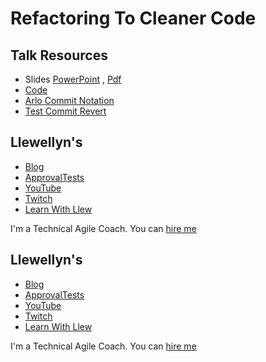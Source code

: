 # Refactoring To Cleaner Code

## Talk Resources

* Slides [PowerPoint](https://github.com/LearnWithLlew/RefactoringToCleanerCode.Slides/blob/main/RefactoringToCleanerCode.pptx) , [Pdf](https://github.com/LearnWithLlew/RefactoringToCleanerCode.Slides/blob/main/RefactoringToCleanerCode.pdf)
* [Code](https://github.com/LearnWithLlew/RefactoringToCleanerCode.Slides/blob/main/README.md#code)
* [Arlo Commit Notation](https://github.com/RefactoringCombos/ArlosCommitNotation/)
* [Test Commit Revert](https://github.com/LarsEckart/tcr-extension)



## Llewellyn's <!-- include: llewellyn.md -->

* [Blog](http://llewellynfalco.blogspot.com/)
* [ApprovalTests](https://github.com/approvals/)
* [YouTube](https://www.youtube.com/user/isidoreus/videos)
* [Twitch](https://www.twitch.tv/llewellynfalco)
* [Learn With Llew](https://github.com/LearnWithLlew)

I'm a Technical Agile Coach. You can [hire me](http://llewellynfalco.blogspot.com/p/hire-me.html)
 <!-- endInclude -->

## Llewellyn's <!-- include: jay.md -->

* [Blog](http://llewellynfalco.blogspot.com/)
* [ApprovalTests](https://github.com/approvals/)
* [YouTube](https://www.youtube.com/user/isidoreus/videos)
* [Twitch](https://www.twitch.tv/llewellynfalco)
* [Learn With Llew](https://github.com/LearnWithLlew)

I'm a Technical Agile Coach. You can [hire me](http://llewellynfalco.blogspot.com/p/hire-me.html)
 <!-- endInclude -->

